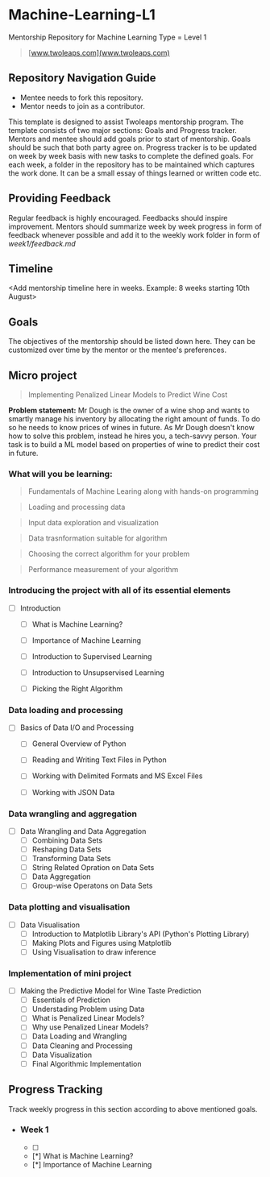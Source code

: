 # Machine-Learning-L1
Mentorship Repository for Machine Learning Type = Level 1
> [www.twoleaps.com](www.twoleaps.com)

## Repository Navigation Guide
* Mentee needs to fork this repository.
* Mentor needs to join as a contributor.

This template is designed to assist Twoleaps mentorship program. The template consists of two 
major sections: Goals and Progress tracker. Mentors and mentee should add goals prior to start of 
mentorship. Goals should be such that both party agree on. Progress tracker is to be updated on week
by week basis with new tasks to complete the defined goals. For each week, a folder in the repository
has to be maintained which captures the work done. It can be a small essay of things learned or written
code etc.

## Providing Feedback

Regular feedback is highly encouraged. Feedbacks should inspire improvement. Mentors should summarize week by week progress in form of feedback whenever possible and add it to the weekly work folder in form of *week1/feedback.md*

## Timeline

<Add mentorship timeline here in weeks. Example: 8 weeks starting 10th August>


## Goals
The objectives of the mentorship should be listed down here. They can be customized over time by the mentor
or the mentee's preferences.

## Micro project
> Implementing Penalized Linear Models to Predict Wine Cost

**Problem statement:** Mr Dough is the owner of a wine shop and wants to smartly manage his inventory by allocating the right amount of funds.  To do so he needs to know prices of wines in future. As Mr Dough doesn't know how to solve this problem, instead he hires you, a tech-savvy person. Your task is to build a ML model based on properties of wine to predict their cost in future.

### What will you be learning:

> Fundamentals of Machine Learing along with hands-on programming

> Loading and processing data

> Input data exploration and visualization

> Data trasnformation suitable for algorithm

> Choosing the correct algorithm for your problem

> Performance measurement of your algorithm



### Introducing the project with all of its essential elements 
- [ ] Introduction     
    - [ ] What is Machine Learning?
    - [ ] Importance of Machine Learning
    - [ ] Introduction to Supervised Learning
    - [ ] Introduction to Unsupservised Learning
    - [ ] Picking the Right Algorithm


### Data loading and processing
- [ ] Basics of Data I/O and Processing 
    - [ ] General Overview of Python
    - [ ] Reading and Writing Text Files in Python
    - [ ] Working with Delimited Formats and MS Excel Files
    - [ ] Working with JSON Data
    
    
### Data wrangling and aggregation
- [ ] Data Wrangling and Data Aggregation
    - [ ] Combining Data Sets
    - [ ] Reshaping Data Sets
    - [ ] Transforming Data Sets
    - [ ] String Related Opration on Data Sets
    - [ ] Data Aggregation
    - [ ] Group-wise Operatons on Data Sets
       
### Data plotting and visualisation
- [ ] Data Visualisation
    - [ ] Introduction to Matplotlib Library's API (Python's Plotting Library)
    - [ ] Making Plots and Figures using Matplotlib
    - [ ] Using Visualisation to draw inference
    
### Implementation of mini project
- [ ] Making the Predictive Model for Wine Taste Prediction
    - [ ] Essentials of Prediction
    - [ ] Understading Problem using Data
    - [ ] What is Penalized Linear Models?
    - [ ] Why use Penalized Linear Models?
    - [ ] Data Loading and Wrangling
    - [ ] Data Cleaning and Processing
    - [ ] Data Visualization
    - [ ] Final Algorithmic Implementation
  
## Progress Tracking

Track weekly progress in this section according to above mentioned goals.

- ### Week 1 
    - [ ] 
    - [*] What is Machine Learning?
    - [*] Importance of Machine Learning
